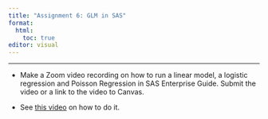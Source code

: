 ```yaml
---
title: "Assignment 6: GLM in SAS"
format: 
  html: 
    toc: true
editor: visual
---
```





------------------------------------------------------------------------

-   Make a Zoom video recording on how to run a linear model, a logistic regression and Poisson Regression in SAS Enterprise Guide. Submit the video or a link to the video to Canvas.

-   See [this video](https://bryant.hosted.panopto.com/Panopto/Pages/Viewer.aspx?id=73749ad1-60ea-422a-8e70-b11e01674c4d) on how to do it.

